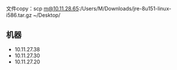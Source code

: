 文件copy：scp m@10.11.28.65:/Users/M/Downloads/jre-8u151-linux-i586.tar.gz ~/Desktop/

## 机器
* 10.11.27.38
* 10.11.27.30
* 10.11.27.20

